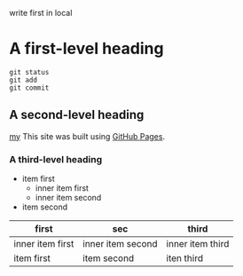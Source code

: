 write first in local

# A first-level heading
```
git status
git add
git commit
```
## A second-level heading
[my](https://github.com/HaeToon/study_gits)
This site was built using [GitHub Pages](https://pages.github.com/).
### A third-level heading
- item first
  - inner item first
  - inner item second
- item second



| first | sec | third |
|--|--|--|
| inner item first | inner item second | inner item third |
| item first | item second | iten third |
